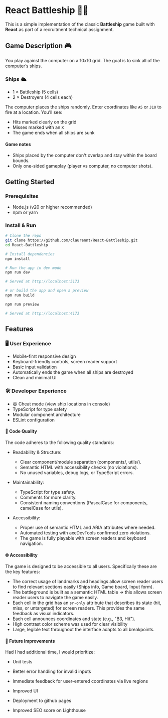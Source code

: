 # React Battleship 🎯🚢

This is a simple implementation of the classic **Battleship** game built with **React** as part of a recruitment technical assignment.

## Game Description 🎮

You play against the computer on a 10x10 grid. The goal is to sink all of the computer’s ships.

### Ships 🛳️

- 1 × Battleship (5 cells)
- 2 × Destroyers (4 cells each)

The computer places the ships randomly. Enter coordinates like `A5` or `J10` to fire at a location. You’ll see:

- Hits marked clearly on the grid
- Misses marked with an `X`
- The game ends when all ships are sunk

#### Game notes

- Ships placed by the computer don't overlap and stay within the board bounds.
- Only one-sided gameplay (player vs computer, no computer shots).

## Getting Started

### Prerequisites

- Node.js (v20 or higher recommended)
- npm or yarn

### Install & Run

```bash
# Clone the repo
git clone https://github.com/claurennt/React-Battleship.git
cd React-Battleship

# Install dependencies
npm install

# Run the app in dev mode
npm run dev

# Served at http://localhost:5173

# or build the app and open a preview
npm run build

npm run preview

# Served at http://localhost:4173
```

## Features

### 🖥️ User Experience

- Mobile-first responsive design
- Keyboard-friendly controls, screen reader support
- Basic input validation
- Automatically ends the game when all ships are destroyed
- Clean and minimal UI

### 🛠️ Developer Experience

- 😆 Cheat mode (view ship locations in console)
- TypeScript for type safety
- Modular component architecture
- ESLint configuration

#### 🔖 Code Quality

The code adheres to the following quality standards:

- Readability & Structure:

  - Clear component/module separation (components/, utils/).
  - Semantic HTML with accessibility checks (no violations).
  - No unused variables, debug logs, or TypeScript errors.

- Maintainability:

  - TypeScript for type safety.
  - Comments for more clarity.
  - Consistent naming conventions (PascalCase for components, camelCase for utils).

- Accessibility:
  - Proper use of semantic HTML and ARIA attributes where needed.
  - Automated testing with axeDevTools confirmed zero violations.
  - The game is fully playable with screen readers and keyboard navigation.

#### 🌐 Accessibility

The game is designed to be accessible to all users. Specifically these are the key features:

- The correct usage of landmarks and headings allow screen reader users to find relevant sections easily (Ships info, Game board, Input form).
- The battleground is built as a semantic HTML table -> this allows screen reader users to navigate the game easily.
- Each cell in the grid has an `sr-only` attribute that describes its state (hit, miss, or untargeted) for screen readers. This provides the same feedback as visual indicators.
- Each cell announces coordinates and state (e.g., "B3, Hit").
- High contrast color scheme was used for clear visibility
- Large, legible text throughout the interface adapts to all breakpoints.

#### 🔮 Future Improvements

Had I had additional time, I would prioritize:

- Unit tests

- Better error handling for invalid inputs

- Immediate feedback for user-entered coordinates via live regions

- Improved UI

- Deployment to github pages

- Improved SEO score on Lighthouse
